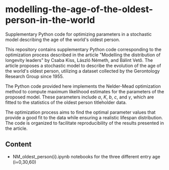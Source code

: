 # modelling-the-age-of-the-oldest-person-in-the-world
Supplementary Python code for optimizing parameters in a stochastic model describing the age of the world's oldest person.

This repository contains supplementary Python code corresponding to the optimization process described in the article "Modelling the distribution of longevity leaders" by Csaba Kiss, László Németh, and Bálint Vető. The article proposes a stochastic model to describe the evolution of the age of the world's oldest person, utilizing a dataset collected by the Gerontology Research Group since 1955.

The Python code provided here implements the Nelder-Mead optimization method to compute maximum likelihood estimates for the parameters of the proposed model. These parameters include $\alpha$, $K$, $b$, $c$, and $\gamma$, which are fitted to the statistics of the oldest person titleholder data.

The optimization process aims to find the optimal parameter values that provide a good fit to the data while ensuring a realistic lifespan distribution. The code is organized to facilitate reproducibility of the results presented in the article.

## Content

<ul>
  <li>NM_oldest_person{i}.ipynb notebooks for the three different entry age (i=0,30,60)</li>
</ul>


